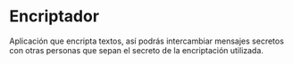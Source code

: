 # Encriptador

Aplicación que encripta textos, así podrás intercambiar mensajes secretos con otras personas que sepan el secreto de la encriptación utilizada.